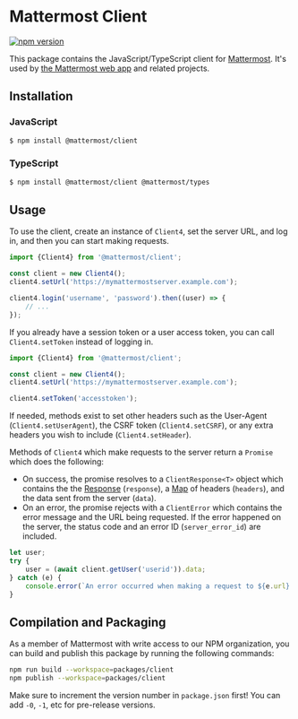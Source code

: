 # Mattermost Client

[![npm version](https://img.shields.io/npm/v/@mattermost/client?style=flat)](https://www.npmjs.com/package/@mattermost/client)

This package contains the JavaScript/TypeScript client for [Mattermost](https://github.com/mattermost/mattermost). It's used by [the Mattermost web app](https://github.com/mattermost/mattermost/tree/master/webapp/channels) and related projects.

## Installation

### JavaScript

```sh
$ npm install @mattermost/client
```

### TypeScript

```sh
$ npm install @mattermost/client @mattermost/types
```

## Usage

To use the client, create an instance of `Client4`, set the server URL, and log in, and then you can start making requests.

```js
import {Client4} from '@mattermost/client';

const client = new Client4();
client4.setUrl('https://mymattermostserver.example.com');

client4.login('username', 'password').then((user) => {
    // ...
});
```

If you already have a session token or a user access token, you can call `Client4.setToken` instead of logging in.

```js
import {Client4} from '@mattermost/client';

const client = new Client4();
client4.setUrl('https://mymattermostserver.example.com');

client4.setToken('accesstoken');
```

If needed, methods exist to set other headers such as the User-Agent (`Client4.setUserAgent`), the CSRF token (`Client4.setCSRF`), or any extra headers you wish to include (`Client4.setHeader`).

Methods of `Client4` which make requests to the server return a `Promise` which does the following:

- On success, the promise resolves to a `ClientResponse<T>` object which contains the the [Response](https://developer.mozilla.org/en-US/docs/Web/API/Response) (`response`), a [Map](https://developer.mozilla.org/en-US/docs/Web/JavaScript/Reference/Global_Objects/Map) of headers (`headers`), and the data sent from the server (`data`).
- On an error, the promise rejects with a `ClientError` which contains the error message and the URL being requested. If the error happened on the server, the status code and an error ID (`server_error_id`) are included.

```js
let user;
try {
    user = (await client.getUser('userid')).data;
} catch (e) {
    console.error(`An error occurred when making a request to ${e.url}: ${e.message}`);
}
```

## Compilation and Packaging

As a member of Mattermost with write access to our NPM organization, you can build and publish this package by running the following commands:

```bash
npm run build --workspace=packages/client
npm publish --workspace=packages/client
```

Make sure to increment the version number in `package.json` first! You can add `-0`, `-1`, etc for pre-release versions.
